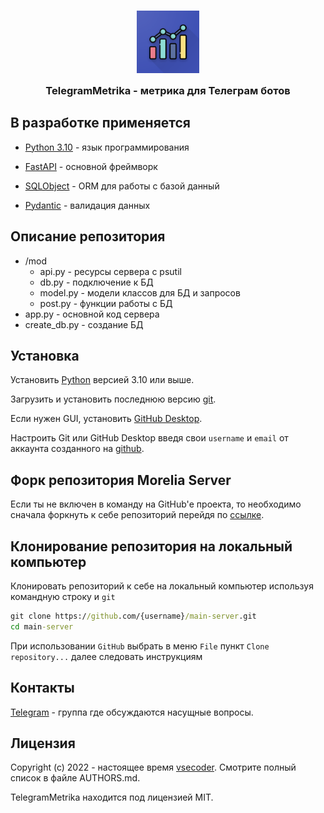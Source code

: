 <h3 align="center">
	<img src="https://raw.githubusercontent.com/TelegramMetrika/main-server/main/imgs/1024.png" width="100" alt="Logo"/><br/>
	<img src="https://raw.githubusercontent.com/catppuccin/catppuccin/dev/assets/misc/transparent.png" height="30" width="0px"/>
	TelegramMetrika - метрика для Телеграм ботов
	<img src="https://raw.githubusercontent.com/catppuccin/catppuccin/dev/assets/misc/transparent.png" height="30" width="0px"/>
</h3>

## В разработке применяется ##

* [Python 3.10](https://www.python.org/) - язык программирования

* [FastAPI](https://fastapi.tiangolo.com) - основной фреймворк

* [SQLObject](http://sqlobject.org) - ORM для работы с базой данный

* [Pydantic](https://pydantic-docs.helpmanual.io) - валидация данных

## Описание репозитория ##

* /mod
  * api.py - ресурсы сервера с psutil
  * db.py - подключение к БД
  * model.py - модели классов для БД и запросов
  * post.py - функции работы с БД
* app.py - основной код сервера
* create_db.py - создание БД

## Установка ##

Установить [Python](https://www.python.org/downloads/) версией 3.10 или выше.

Загрузить и установить последнюю версию [git](https://git-scm.com/downloads).

Если нужен GUI, установить [GitHub Desktop](https://desktop.github.com/).

Настроить Git или GitHub Desktop введя свои `username` и `email` от аккаунта созданного на [github](https://www.github.com).

## Форк репозитория Morelia Server ##

Если ты не включен в команду на GitHub'е проекта, то необходимо сначала форкнуть к себе репозиторий перейдя по [ссылке](hhttps://github.com/TelegramMetrika/main-server/fork).

## Клонирование репозитория на локальный компьютер ##

Клонировать репозиторий к себе на локальный компьютер используя командную строку и `git`

```cmd
git clone https://github.com/{username}/main-server.git
cd main-server
```

При использовании `GitHub` выбрать в меню `File` пункт `Clone repository...` далее следовать инструкциям

## Контакты ##

[Telegram](https://t.me/vsecoder) - группа где обсуждаются насущные вопросы.

## Лицензия ##

Copyright (c) 2022 - настоящее время [vsecoder](https://github.com/vsecoder). Смотрите полный список в файле AUTHORS.md.

TelegramMetrika находится под лицензией MIT.
